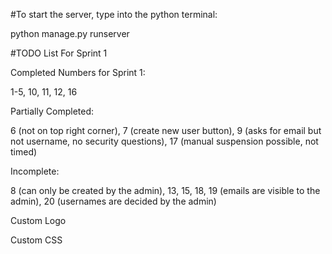 #To start the server, type into the python terminal:

python manage.py runserver

#TODO List For Sprint 1

Completed Numbers for Sprint 1:

1-5, 10, 11, 12, 16

Partially Completed:

6 (not on top right corner), 7 (create new user button), 9 (asks for email but not username, no security questions), 17 (manual suspension possible, not timed)

Incomplete:

8 (can only be created by the admin), 13, 15, 18, 19 (emails are visible to the admin), 20 (usernames are decided by the admin)

Custom Logo

Custom CSS
